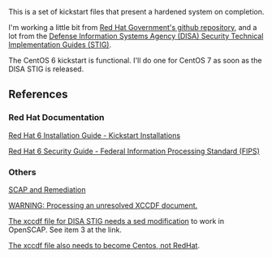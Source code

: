 This is a set of kickstart files that present a hardened system on completion.

I'm working a little bit from [Red Hat Government's github repository][1], and a lot from the [Defense Information Systems Agency (DISA) Security Technical Implementation Guides (STIG)][2].

The CentOS 6 kickstart is functional. I'll do one for CentOS 7 as soon as the DISA STIG is released.

[1]: http://github.com/RedHatGov/
[2]: http://iase.disa.mil/stigs/Pages/index.aspx

## References

### Red Hat Documentation

[Red Hat 6 Installation Guide - Kickstart Installations][11]

[Red Hat 6 Security Guide - Federal Information Processing Standard (FIPS)][12]



[11]: https://access.redhat.com/documentation/en-US/Red_Hat_Enterprise_Linux/6/html/Installation_Guide/ch-kickstart2.html
[12]: https://access.redhat.com/documentation/en-US/Red_Hat_Enterprise_Linux/6/html/Security_Guide/sect-Security_Guide-Federal_Standards_And_Regulations-Federal_Information_Processing_Standard.html

### Others

[SCAP and Remediation][21]

[WARNING: Processing an unresolved XCCDF document.][22]

[The xccdf file for DISA STIG needs a sed modification][23] to work in OpenSCAP. See item 3 at the link.

[The xccdf file also needs to become Centos, not RedHat][24].



[21]: http://myopensourcelife.com/2013/09/08/scap-and-remediation/
[22]: https://lists.fedorahosted.org/pipermail/scap-security-guide/2012-May/000573.html
[23]: http://open-scap.org/page/Documentation#How_to_Evaluate_Defense_Information_Systems_Agency_.28DISA.29_Security_Technical_Implementation_Guide_.28STIG.29_on_Red_Hat_Enterprise_Linux_5
[24]: https://www.redhat.com/archives/spacewalk-list/2014-November/msg00007.html


